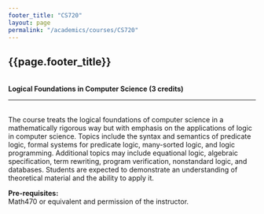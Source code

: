 ```yaml
---
footer_title: "CS720"
layout: page
permalink: "/academics/courses/CS720"
---
```


## {{page.footer_title}}

\
**Logical Foundations in Computer Science (3 credits)**

---

\
The course treats the logical foundations of computer science in a mathematically rigorous way but with emphasis on the applications of logic in computer science. Topics include the syntax and semantics of predicate logic, formal systems for predicate logic, many-sorted logic, and logic programming. Additional topics may include equational logic, algebraic specification, term rewriting, program verification, nonstandard logic, and databases. Students are expected to demonstrate an understanding of theoretical material and the ability to apply it.

**Pre-requisites:**
\
Math470 or equivalent and permission of the instructor.
